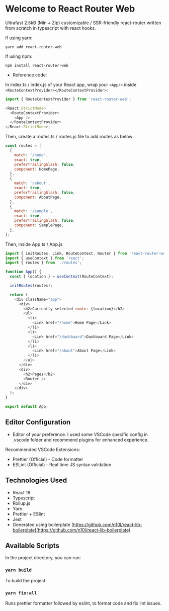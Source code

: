 # Welcome to React Router Web

Ultrafast 2.5kB (Min + Zip) customizable / SSR-friendly react-router written from scratch in typescript with react hooks.

If using yarn:

`yarn add react-router-web`

If using npm:

`npm install react-router-web`

- Reference code:

In index.ts / index.js of your React app, wrap your `<App/>` inside `<RouteContextProvider></RouteContextProvider>`:

```javascript
import { RouteContextProvider } from 'react-router-web';

<React.StrictMode>
  <RouteContextProvider>
    <App />
  </RouteContextProvider>
</React.StrictMode>;
```

Then, create a routes.ts / routes.js file to add routes as below:

```javascript
const routes = [
  {
    match: '/home',
    exact: true,
    preferTrailingSlash: false,
    component: HomePage,
  },
  {
    match: '/about',
    exact: true,
    preferTrailingSlash: false,
    component: AboutPage,
  },
  {
    match: '/sample',
    exact: true,
    preferTrailingSlash: false,
    component: SamplePage,
  },
];
```

Then, inside App.ts / App.js

```javascript
import { initRoutes, Link, RouteContext, Router } from 'react-router-web';
import { useContext } from 'react';
import { routes } from './routes';

function App() {
  const { location } = useContext(RouteContext);

  initRoutes(routes);

  return (
    <div className="app">
      <div>
        <h2>Currently selected route: {location}</h2>
        <ul>
          <li>
            <Link href="/home">Home Page</Link>
          </li>
          <li>
            <Link href="/dashboard">Dashboard Page</Link>
          </li>
          <li>
            <Link href="/about">About Page</Link>
          </li>
        </ul>
      </div>
      <div>
        <h2>Pages</h2>
        <Router />
      </div>
    </div>
  );
}

export default App;
```

## Editor Configuration

- Editor of your preference. I used some VSCode specific config in .vscode folder and recommend plugins for enhanced experience.

Recommended VSCode Extensions:

- Prettier (Official) - Code formatter
- ESLint (Official) - Real time JS syntax validation

## Technologies Used

- React 18
- Typescript
- Rollup.js
- Yarn
- Prettier + ESlint
- Jest
- Generated using boilerplate [https://github.com/n10l/react-lib-boilerplate](https://github.com/n10l/react-lib-boilerplate)

## Available Scripts

In the project directory, you can run:

### `yarn build`

To build the project

### `yarn fix:all`

Runs prettier formatter followed by eslint, to format code and fix lint issues.
